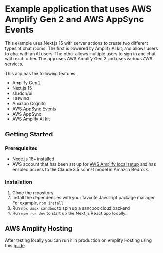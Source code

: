# Example application that uses AWS Amplify Gen 2 and AWS AppSync Events

This example uses Next.js 15 with server actions to create two different types of chat rooms. The first is powered by Amplify AI kit, and allows users to chat with an AI users. The other allows multiple users to sign in and chat with each other. The app uses AWS Amplify Gen 2 and uses various AWS services.

This app has the following features:

- Amplify Gen 2
- Next.js 15
- shadcn/ui
- Tailwind
- Amazon Cognito
- AWS AppSync Events
- AWS AppSync
- AWS Amplify AI kit

## Getting Started

### Prerequisites

- Node.js 18+ installed
- AWS account that has been set up for [AWS Amplify local setup](https://docs.amplify.aws/react/start/account-setup/) and has enabled access to the Claude 3.5 sonnet model in Amazon Bedrock.

### Installation

1. Clone the repository
2. Install the dependencies with your favorite Javscript package manager. For example, `npm install`
3. Run `npx ampx sandbox` to spin up a sandbox cloud backend
4. Run `npm run dev` to start up the Next.js React app locally.

## AWS Amplify Hosting

After testing locally you can run it in production on Amplify Hosting using this [guide](https://docs.aws.amazon.com/amplify/latest/userguide/getting-started-next.html).
